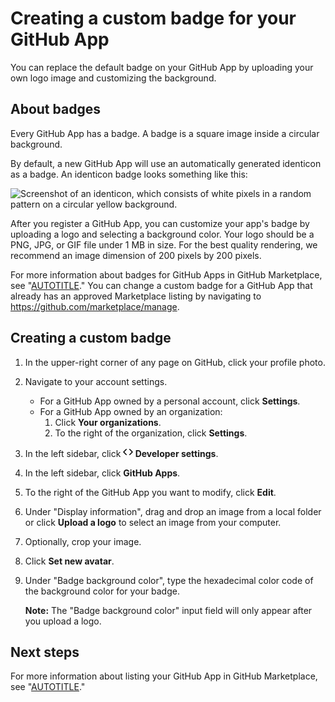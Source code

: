# Creating a custom badge for your GitHub App

You can replace the default badge on your GitHub App by uploading your own logo image and customizing the background.

## About badges

Every GitHub App has a badge. A badge is a square image inside a circular background.

By default, a new GitHub App will use an automatically generated identicon as a badge. An identicon badge looks something like this:

![Screenshot of an identicon, which consists of white pixels in a random pattern on a circular yellow background.](/assets/images/help/apps/identicon.png)

After you register a GitHub App, you can customize your app's badge by uploading a logo and selecting a background color. Your logo should be a PNG, JPG, or GIF file under 1 MB in size. For the best quality rendering, we recommend an image dimension of 200 pixels by 200 pixels.

For more information about badges for GitHub Apps in GitHub Marketplace, see "[AUTOTITLE](/apps/publishing-apps-to-github-marketplace/listing-an-app-on-github-marketplace/writing-a-listing-description-for-your-app#guidelines-for-logos)." You can change a custom badge for a GitHub App that already has an approved Marketplace listing by navigating to https://github.com/marketplace/manage.

## Creating a custom badge

1. In the upper-right corner of any page on GitHub, click your profile photo.
1. Navigate to your account settings.
   - For a GitHub App owned by a personal account, click **Settings**.
   - For a GitHub App owned by an organization:
     1. Click **Your organizations**.
     1. To the right of the organization, click **Settings**.
1. In the left sidebar, click **<svg version="1.1" width="16" height="16" viewBox="0 0 16 16" class="octicon octicon-code" aria-hidden="true"><path d="m11.28 3.22 4.25 4.25a.75.75 0 0 1 0 1.06l-4.25 4.25a.749.749 0 0 1-1.275-.326.749.749 0 0 1 .215-.734L13.94 8l-3.72-3.72a.749.749 0 0 1 .326-1.275.749.749 0 0 1 .734.215Zm-6.56 0a.751.751 0 0 1 1.042.018.751.751 0 0 1 .018 1.042L2.06 8l3.72 3.72a.749.749 0 0 1-.326 1.275.749.749 0 0 1-.734-.215L.47 8.53a.75.75 0 0 1 0-1.06Z"></path></svg> Developer settings**.
1. In the left sidebar, click **GitHub Apps**.
1. To the right of the GitHub App you want to modify, click **Edit**.
1. Under "Display information", drag and drop an image from a local folder or click **Upload a logo** to select an image from your computer.
1. Optionally, crop your image.
1. Click **Set new avatar**.
1. Under "Badge background color", type the hexadecimal color code of the background color for your badge.

   <div class="ghd-spotlight ghd-spotlight-note border rounded-1 my-3 p-3 f5 color-border-accent-emphasis color-bg-accent">

   **Note:** The "Badge background color" input field will only appear after you upload a logo.

   </div>

## Next steps

For more information about listing your GitHub App in GitHub Marketplace, see "[AUTOTITLE](/apps/publishing-apps-to-github-marketplace/listing-an-app-on-github-marketplace)."
